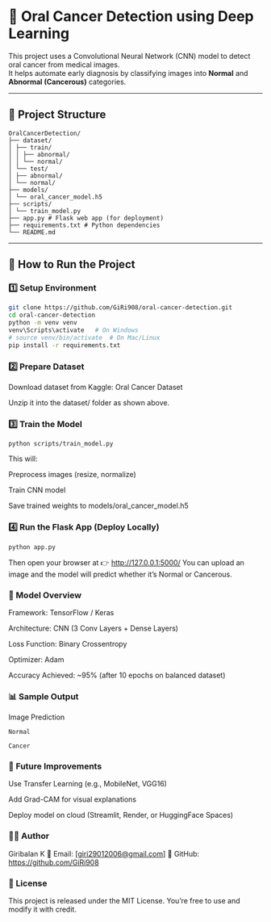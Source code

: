# 🧠 Oral Cancer Detection using Deep Learning

This project uses a Convolutional Neural Network (CNN) model to detect oral cancer from medical images.  
It helps automate early diagnosis by classifying images into **Normal** and **Abnormal (Cancerous)** categories.

---

## 📁 Project Structure
```
OralCancerDetection/
├── dataset/
│ ├── train/
│ │ ├── abnormal/
│ │ └── normal/
│ └── test/
│ ├── abnormal/
│ └── normal/
├── models/
│ └── oral_cancer_model.h5
├── scripts/
│ └── train_model.py
├── app.py # Flask web app (for deployment)
├── requirements.txt # Python dependencies
└── README.md
```

---

## 🚀 How to Run the Project

### 1️⃣ Setup Environment

```bash
git clone https://github.com/GiRi908/oral-cancer-detection.git
cd oral-cancer-detection
python -m venv venv
venv\Scripts\activate   # On Windows
# source venv/bin/activate  # On Mac/Linux
pip install -r requirements.txt

```
### 2️⃣ Prepare Dataset

Download dataset from Kaggle: Oral Cancer Dataset

Unzip it into the dataset/ folder as shown above.
### 3️⃣ Train the Model
```
python scripts/train_model.py
```

This will:

Preprocess images (resize, normalize)

Train CNN model

Save trained weights to models/oral_cancer_model.h5

### 4️⃣ Run the Flask App (Deploy Locally)
```
python app.py
```

Then open your browser at 👉 http://127.0.0.1:5000/
You can upload an image and the model will predict whether it’s Normal or Cancerous.

### 🧩 Model Overview

Framework: TensorFlow / Keras

Architecture: CNN (3 Conv Layers + Dense Layers)

Loss Function: Binary Crossentropy

Optimizer: Adam

Accuracy Achieved: ~95% (after 10 epochs on balanced dataset)

### 📊 Sample Output
Image	Prediction

	Normal

	Cancer
### 🧪 Future Improvements

Use Transfer Learning (e.g., MobileNet, VGG16)

Add Grad-CAM for visual explanations

Deploy model on cloud (Streamlit, Render, or HuggingFace Spaces)

### 👨‍💻 Author

Giribalan K
📧 Email: [giri29012006@gmail.com]
🔗 GitHub: https://github.com/GiRi908

### 📜 License

This project is released under the MIT License.
You’re free to use and modify it with credit.


